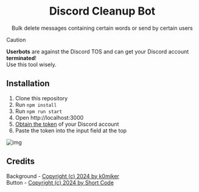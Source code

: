 <div align="center">
<h1>Discord Cleanup Bot</h1>
<p>Bulk delete messages containing certain words or send by certain users</p>
</div>

> [!CAUTION]
> **Userbots** are against the Discord TOS and can get your Discord account **terminated**!  
> Use this tool wisely.  

## Installation

1. Clone this repository
2. Run `npm install`
3. Run `npm run start`
4. Open http://localhost:3000
5. [Obtain the token](https://linuxhint.com/get-discord-token/) of your Discord account
6. Paste the token into the input field at the top

![img](https://github.com/user-attachments/assets/5edc5049-c1b6-4a49-a2f9-eecbc206c6a3)

## Credits

Background - [Copyright (c) 2024 by k0miker](https://codepen.io/k0miker/pen/wvLoevE)  
Button - [Copyright (c) 2024 by Short Code](https://codepen.io/ShortCode/pen/oNdBKxo)
